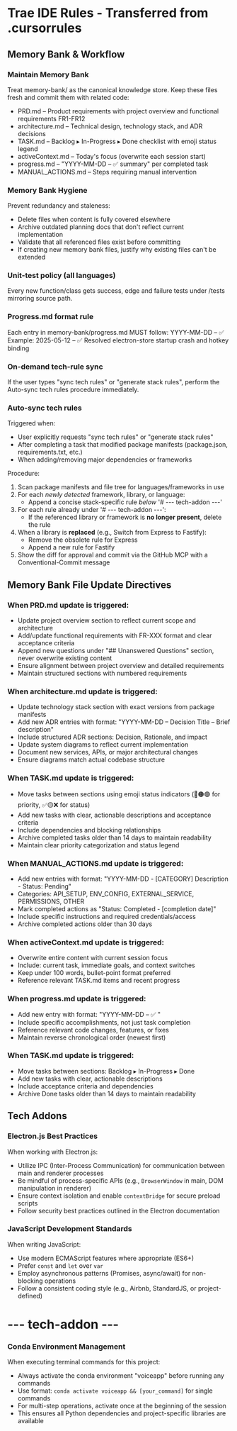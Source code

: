 # Trae IDE Rules - Transferred from .cursorrules

## Memory Bank & Workflow

### Maintain Memory Bank
Treat memory-bank/ as the canonical knowledge store.
Keep these files fresh and commit them with related code:

*   PRD.md – Product requirements with project overview and functional requirements FR1-FR12
*   architecture.md – Technical design, technology stack, and ADR decisions
*   TASK.md – Backlog ▸ In-Progress ▸ Done checklist with emoji status legend
*   activeContext.md – Today's focus (overwrite each session start)
*   progress.md – "YYYY-MM-DD – ✅ summary" per completed task
*   MANUAL_ACTIONS.md – Steps requiring manual intervention

### Memory Bank Hygiene
Prevent redundancy and staleness:

*   Delete files when content is fully covered elsewhere
*   Archive outdated planning docs that don't reflect current implementation
*   Validate that all referenced files exist before committing
*   If creating new memory bank files, justify why existing files can't be extended

### Unit-test policy (all languages)
Every new function/class gets success, edge and failure tests under /tests mirroring source path.

### Progress.md format rule
Each entry in memory-bank/progress.md MUST follow:
YYYY-MM-DD – ✅ <past-tense summary of completed work>
Example:
2025-05-12 – ✅ Resolved electron-store startup crash and hotkey binding

### On-demand tech-rule sync
If the user types "sync tech rules" or "generate stack rules",
perform the Auto-sync tech rules procedure immediately.

### Auto-sync tech rules
Triggered when:
- User explicitly requests "sync tech rules" or "generate stack rules"
- After completing a task that modified package manifests (package.json, requirements.txt, etc.)
- When adding/removing major dependencies or frameworks

Procedure:
1.  Scan package manifests and file tree for languages/frameworks in use
2.  For each *newly detected* framework, library, or language:
    *   Append a concise stack-specific rule *below* '# --- tech-addon ---'
3.  For each rule already under '# --- tech-addon ---':
    *   If the referenced library or framework is **no longer present**, delete the rule
4.  When a library is **replaced** (e.g., Switch from Express to Fastify):
    *   Remove the obsolete rule for Express
    *   Append a new rule for Fastify
5.  Show the diff for approval and commit via the GitHub MCP with a Conventional-Commit message

## Memory Bank File Update Directives

### When PRD.md update is triggered:
*   Update project overview section to reflect current scope and architecture
*   Add/update functional requirements with FR-XXX format and clear acceptance criteria
*   Append new questions under "## Unanswered Questions" section, never overwrite existing content
*   Ensure alignment between project overview and detailed requirements
*   Maintain structured sections with numbered requirements

### When architecture.md update is triggered:
*   Update technology stack section with exact versions from package manifests
*   Add new ADR entries with format: "YYYY-MM-DD – Decision Title – Brief description"
*   Include structured ADR sections: Decision, Rationale, and impact
*   Update system diagrams to reflect current implementation
*   Document new services, APIs, or major architectural changes
*   Ensure diagrams match actual codebase structure

### When TASK.md update is triggered:
*   Move tasks between sections using emoji status indicators (🔴🟠🟢 for priority, ✅🟡❌ for status)
*   Add new tasks with clear, actionable descriptions and acceptance criteria
*   Include dependencies and blocking relationships
*   Archive completed tasks older than 14 days to maintain readability
*   Maintain clear priority categorization and status legend

### When MANUAL_ACTIONS.md update is triggered:
*   Add new entries with format: "YYYY-MM-DD - [CATEGORY] Description - Status: Pending"
*   Categories: API_SETUP, ENV_CONFIG, EXTERNAL_SERVICE, PERMISSIONS, OTHER
*   Mark completed actions as "Status: Completed - [completion date]"
*   Include specific instructions and required credentials/access
*   Archive completed actions older than 30 days

### When activeContext.md update is triggered:
*   Overwrite entire content with current session focus
*   Include: current task, immediate goals, and context switches
*   Keep under 100 words, bullet-point format preferred
*   Reference relevant TASK.md items and recent progress

### When progress.md update is triggered:
*   Add new entry with format: "YYYY-MM-DD – ✅ <past-tense summary>"
*   Include specific accomplishments, not just task completion
*   Reference relevant code changes, features, or fixes
*   Maintain reverse chronological order (newest first)

### When TASK.md update is triggered:
*   Move tasks between sections: Backlog ▸ In-Progress ▸ Done
*   Add new tasks with clear, actionable descriptions
*   Include acceptance criteria and dependencies
*   Archive Done tasks older than 14 days to maintain readability

## Tech Addons

### Electron.js Best Practices
When working with Electron.js:

*   Utilize IPC (Inter-Process Communication) for communication between main and renderer processes
*   Be mindful of process-specific APIs (e.g., `BrowserWindow` in main, DOM manipulation in renderer)
*   Ensure context isolation and enable `contextBridge` for secure preload scripts
*   Follow security best practices outlined in the Electron documentation

### JavaScript Development Standards
When writing JavaScript:

*   Use modern ECMAScript features where appropriate (ES6+)
*   Prefer `const` and `let` over `var`
*   Employ asynchronous patterns (Promises, async/await) for non-blocking operations
*   Follow a consistent coding style (e.g., Airbnb, StandardJS, or project-defined)

# --- tech-addon ---

### Conda Environment Management
When executing terminal commands for this project:

*   Always activate the conda environment "voiceapp" before running any commands
*   Use format: `conda activate voiceapp && [your_command]` for single commands
*   For multi-step operations, activate once at the beginning of the session
*   This ensures all Python dependencies and project-specific libraries are available
